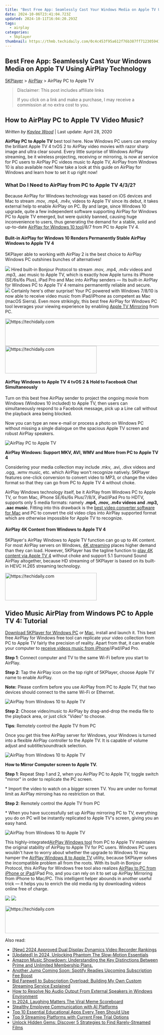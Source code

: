 ```yaml
---
title: "Best Free App: Seamlessly Cast Your Windows Media on Apple TV Using AirPlay Technology"
date: 2024-10-06T23:41:04.723Z
updated: 2024-10-11T16:04:20.293Z
tags:
  - airplay
categories:
  - 5kplayer
thumbnail: https://thmb.techidaily.com/0c4c453f95a612f76b387ff712305941e5398ae6df028882ef27bbdd6859fdde.jpg
---
```


## Best Free App: Seamlessly Cast Your Windows Media on Apple TV Using AirPlay Technology

[5KPlayer](https://tools.techidaily.com/5kplayer/products/) \> [AirPlay](https://tools.techidaily.com/5kplayer/airplay/) \> AirPlay PC to Apple TV

>  Disclaimer: This post includes affiliate links
>
>  If you click on a link and make a purchase, I may receive a commission at no extra cost to you.
>

## How to AirPlay PC to Apple TV Video Music?

 _Written by [Kaylee Wood](https://www.quora.com/profile/Amanda-Hu-21)_ | Last update: April 28, 2020

**AirPlay PC to Apple TV** best tool here. Now Windows PC users can employ the brilliant Apple TV 4 tvOS 2 to AirPlay video movies with razor sharp image and ultra clear sound. Every little surprise of Windows AirPlay streaming, be it wireless projecting, receiving or mirroring, is now at service for PC users to AirPlay PC videos music to Apple TV, AirPlay from Windows 10 is also available now! Now take a look at this guide on AirPlay for Windows and learn how to set it up right now!

### What Do I Need to AirPlay from PC to Apple TV 4/3/2?

Because AirPlay for Windows technology was based on iOS devices and Mac to stream .mov, .mp4, .m4v, videos to Apple TV since its debut, it takes external help to enable AirPlay on PC. By and large, since Windows 10 upgrade, quite a few independent software supporting AirPlay for Windows PC to Apple TV emerged, but were quickly banned, causing huge inconvenience to users, thus generating the demand for a stable, solid and up-to-date [AirPlay for Windows 10 tool](https://tools.techidaily.com/5kplayer/airplay/)/8/7 from PC to Apple TV 4.

#### **Bulit-in AirPlay for Windows 10 Renders Permanently Stable AirPlay Windows to Apple TV 4**

5KPlayer able to working with AirPlay 2 is the best choice to AirPlay Windows PC outshines bunches of alternatives!

![](https://www.5kplayer.com/airplay/../software/new-img/c1.png) Hired built-in Bonjour Protocol to stream .mov, .mp4, .m4v videos and .mp3, .aac music to Apple TV, which is exactly how Apple turns its iPhone (SE/6s/6s Plus), iPad Pro and Mac into AirPlay senders — Its built-in AirPlay for Windows PC to Apple TV 4 remains permanently reliable and secure.  
![](https://www.5kplayer.com/airplay/../software/new-img/c1.png) Certainly here's other surprise! Your PC powered with Windows 7/8/10 is now able to receive video music from iPad/iPhone as competent as Mac (macOS Sierra). Even more strikingly, this best free AirPlay for Windows PC tool leverages your viewing experience by enabling [Apple TV Mirroring](https://tools.techidaily.com/5kplayer/airplay/) from PC.

<!-- affiliate ads begin -->
<a href="https://unicoeye.pxf.io/c/5597632/2134227/18498" target="_top" id="2134227">
  <img src="//a.impactradius-go.com/display-ad/18498-2134227" border="0" alt="https://techidaily.com" width="728" height="90"/>
</a>
<img height="0" width="0" src="https://unicoeye.pxf.io/i/5597632/2134227/18498" style="position:absolute;visibility:hidden;" border="0" />
<!-- affiliate ads end -->

<!-- affiliate ads begin -->
<a href="https://aligracehair.sjv.io/c/5597632/2135399/19272" target="_top" id="2135399">
  <img src="//a.impactradius-go.com/display-ad/19272-2135399" border="0" alt="https://techidaily.com" width="300" height="90"/>
</a>
<img height="0" width="0" src="https://aligracehair.sjv.io/i/5597632/2135399/19272" style="position:absolute;visibility:hidden;" border="0" />
<!-- affiliate ads end -->

#### **AirPlay Windows to Apple TV 4 tvOS 2 & Hold to Facebook Chat Simultaneously**

Turn on this best free AirPlay sender to project the ongoing movie from Windows (Windows 10 included) to Apple TV, then users can simultaneously respond to a Facebook message, pick up a Line call without the playback area being blocked.

Now you can type an new e-mail or process a photo on Windows PC without missing a single dialogue on the spacious Apple TV screen and robust AirPlay speakers[](https://tools.techidaily.com/5kplayer/airplay/).

![AirPlay PC to Apple TV](https://www.5kplayer.com/airplay/img/airplay-pc-to-apple-tv-1.png) 

**AirPlay Windows: Support MKV, AVI, WMV and More from PC to Apple TV 4** 

Considering your media collection may include .mkv, .avi, .divx videos and .ogg, .wmv music, etc. which AirPlay won't recognize natively. 5KPlayer features one-click conversion to convert video to MP3, or change the video format so that they can go from PC to Apple TV 4 without choke.

 AirPlay Windows technology itself, be it AirPlay from Windows PC to Apple TV, or from Mac, iPhone SE/6s/6s Plus/7/8/X, iPad/iPad Pro to HDTV, supports only 5 media formats: namely **.mp4, .mov, .m4v videos and .mp3, .aac music**. Fitting into this drawback is the [best video converter software for Mac](https://tools.techidaily.com/5kplayer/products/) and PC to convert the old video clips into AirPlay supported format which are otherwise impossible for Apple TV to recognize.

#### **AirPlay 4K Content from Windows to Apple TV 4**

5KPlayer's AirPlay Windows to Apple TV function can go up to 4K content. For most AirPlay servers on Windows, [4K streaming](https://tools.techidaily.com/5kplayer/airplay/) places higher demand than they can load. However, 5KPlayer has the tagline function to [play 4K content via Apple TV 4](https://tools.techidaily.com/5kplayer/airplay/) without choke and support 5.1 Surround Sound AirPlay altogether, because HD streaming of 5KPlayer is based on its built-in HEVC H.265 streaming technology. 

<!-- affiliate ads begin -->
<a href="https://aligracehair.sjv.io/c/5597632/2036481/19272" target="_top" id="2036481">
  <img src="//a.impactradius-go.com/display-ad/19272-2036481" border="0" alt="https://techidaily.com" width="300" height="90"/>
</a>
<img height="0" width="0" src="https://aligracehair.sjv.io/i/5597632/2036481/19272" style="position:absolute;visibility:hidden;" border="0" />
<!-- affiliate ads end -->

## Video Music AirPlay from Windows PC to Apple TV 4: Tutorial

[Download 5KPlayer for Windows PC](https://tools.techidaily.com/5kplayer/products/) or [Mac](https://tools.techidaily.com/5kplayer/products/), install and launch it. This best free AirPlay for Windows free tool can replicate your video collection from PC to Apple TV fairly the precision of reality. Apart from that, it can enable your computer to [receive videos music from iPhone](https://tools.techidaily.com/5kplayer/airplay/)/iPad/iPad Pro.

**Step 1**: Connect computer and TV to the same Wi-Fi before you start to AirPlay.

**Step 2**: Tap the AirPlay icon on the top right of 5KPlayer, choose Apple TV name to enable AirPlay.

**Note:** Please confirm before you use AirPlay from PC to Apple TV, that two devices should connect to the same Wi-Fi or Ethernet.

![AirPlay from Windows 10 to Apple TV](https://www.5kplayer.com/airplay/img/5k-airplay-xsy-airplay-with-win10-15021501.jpg) 

**Step 2**: Choose video/music to AirPlay by drag-and-drop the media file to the playback area, or just click "Video" to choose.

**Tips**: Remotely control the Apple TV from PC

Once you get this free AirPlay server for Windows, your Windows is turned into a flexible AirPlay controller to the Apple TV. It is capable of volume adjust and subtitle/soundtrack selection. 

![AirPlay from Windows 10 to Apple TV](https://www.5kplayer.com/airplay/img/5k-airplay-airplay-with-win10-xsy-15021502.jpg) 

**How to Mirror Computer screen to Apple TV.**

**Step 1**: Repeat Step 1 and 2, when you AirPlay PC to Apple TV, toggle switch "mirror" in order to replicate the PC screen.

\* Import the video to watch on a bigger screen TV. You are under no format limit as AirPlay mirroing has no restriction on that.

**Step 2**: Remotely control the Apple TV from PC 

\* When you have successfully set up AirPlay mirroring PC to TV, everything you do on PC will be instantly replicated to Apple TV's screen, giving you an easy hand.

![AirPlay from Windows 10 to Apple TV](https://www.5kplayer.com/airplay/img/airplay-mirroring-game.png) 

This highly-integrated[AirPlay Windows tool](https://tools.techidaily.com/5kplayer/airplay/) from PC to Apple TV maintains the original stability of AirPlay to Apple TV for PC users. Windows PC users wouldn't have to worry about whether the upgrade to Windows 10 may hamper the [AirPlay Windows 8 to Apple TV](https://tools.techidaily.com/5kplayer/airplay/) utility, because 5KPlayer solves the incompatible problem all from the roots. With its built-in Bonjour Protocol, this AirPlay for Windows free tool also realizes [AirPlay to PC from iPhone or iPad](https://tools.techidaily.com/5kplayer/airplay/)/iPad Pro, and you can rely on it to set up AirPlay Mirroring from iPhone to Mac/PC. This intelligent helper abounds in another useful trick — it helps you to enrich the old media rig by downloading videos online free of charge.

[![](https://www.5kplayer.com/airplay/../button/freedownwhitewin.png)](https://tools.techidaily.com/5kplayer/products/) [![](https://www.5kplayer.com/airplay/../button/freedownbackmac.png)](https://tools.techidaily.com/5kplayer/products/)

<!-- affiliate ads begin -->
<a href="https://aligracehair.sjv.io/c/5597632/1868499/19272" target="_top" id="1868499">
  <img src="//a.impactradius-go.com/display-ad/19272-1868499" border="0" alt="https://techidaily.com" width="728" height="90"/>
</a>
<img height="0" width="0" src="https://aligracehair.sjv.io/i/5597632/1868499/19272" style="position:absolute;visibility:hidden;" border="0" />
<!-- affiliate ads end -->

<ins class="adsbygoogle"
     style="display:block"
     data-ad-format="autorelaxed"
     data-ad-client="ca-pub-7571918770474297"
     data-ad-slot="1223367746"></ins>

<ins class="adsbygoogle"
     style="display:block"
     data-ad-client="ca-pub-7571918770474297"
     data-ad-slot="8358498916"
     data-ad-format="auto"
     data-full-width-responsive="true"></ins>

<span class="atpl-alsoreadstyle">Also read:</span>
<div><ul>
<li><a href="https://on-screen-recording.techidaily.com/new-2024-approved-dual-display-dynamics-video-recorder-rankings/"><u>[New] 2024 Approved Dual Display Dynamics Video Recorder Rankings</u></a></li>
<li><a href="https://article-knowledge.techidaily.com/updated-in-2024-unlocking-phantom-the-slow-motion-essentials/"><u>[Updated] In 2024, Unlocking Phantom The Slow-Motion Essentials</u></a></li>
<li><a href="https://media-tips.techidaily.com/amazon-music-showdown-understanding-the-key-distinctions-between-prime-and-unlimited-membership-plans/"><u>Amazon Music Showdown: Understanding the Key Distinctions Between Prime and Unlimited Membership Plans.</u></a></li>
<li><a href="https://media-tips.techidaily.com/another-jump-coming-soon-spotify-readies-upcoming-subscription-fee-boost/"><u>Another Jump Coming Soon: Spotify Readies Upcoming Subscription Fee Boost</u></a></li>
<li><a href="https://media-tips.techidaily.com/bid-farewell-to-subscription-overload-building-my-own-custom-streaming-service-explained/"><u>Bid Farewell to Subscription Overload: Building My Own Custom Streaming Service Explained</u></a></li>
<li><a href="https://sound-issues.techidaily.com/how-to-resolve-no-audio-output-from-external-speakers-in-windows-environment/"><u>How to Resolve No Audio Output From External Speakers in Windows Environment</u></a></li>
<li><a href="https://twitter-videos.techidaily.com/in-2024-laughing-matters-the-viral-meme-scoreboard/"><u>In 2024, Laughing Matters The Viral Meme Scoreboard</u></a></li>
<li><a href="https://tech-hub.techidaily.com/stealthy-employee-communication-with-ai-platforms/"><u>Stealthy Employee Communication with AI Platforms</u></a></li>
<li><a href="https://tech-recovery.techidaily.com/top-10-essential-educational-apps-every-teen-should-use/"><u>Top 10 Essential Educational Apps Every Teen Should Use</u></a></li>
<li><a href="https://media-tips.techidaily.com/top-9-streaming-platforms-with-current-free-trial-options/"><u>Top 9 Streaming Platforms with Current Free Trial Options</u></a></li>
<li><a href="https://media-tips.techidaily.com/unlock-hidden-gems-discover-5-strategies-to-find-rarely-streamed-films/"><u>Unlock Hidden Gems: Discover 5 Strategies to Find Rarely-Streamed Films</u></a></li>
</ul></div>

